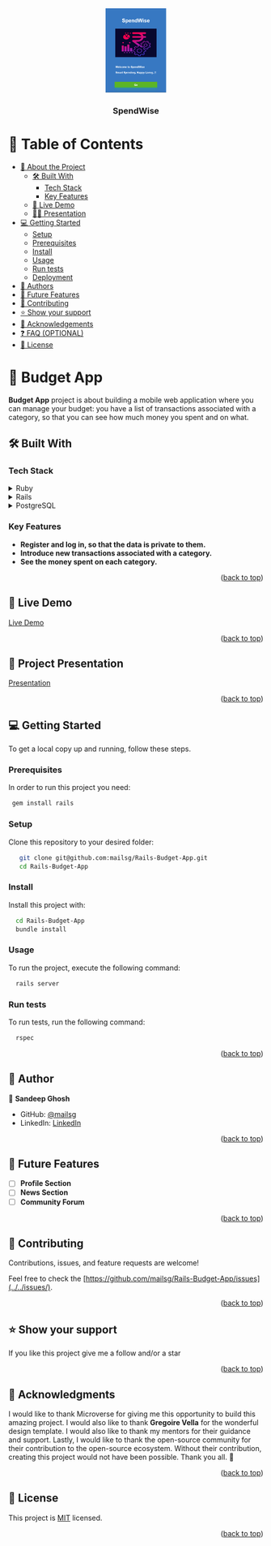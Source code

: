 <div align="center">
  
  <img src="webapp.png" alt="logo" width="120"  height="auto" />
  <br/>

  <h3><b>SpendWise</b></h3>

</div>

# 📗 Table of Contents

- [📖 About the Project](#about-project)
  - [🛠 Built With](#built-with)
    - [Tech Stack](#tech-stack)
    - [Key Features](#key-features)
  - [🚀 Live Demo](#live-demo)
  - [👩‍💻 Presentation](#Presentation)
- [💻 Getting Started](#getting-started)
  - [Setup](#setup)
  - [Prerequisites](#prerequisites)
  - [Install](#install)
  - [Usage](#usage)
  - [Run tests](#run-tests)
  - [Deployment](#triangular_flag_on_post-deployment)
- [👥 Authors](#authors)
- [🔭 Future Features](#future-features)
- [🤝 Contributing](#contributing)
- [⭐️ Show your support](#support)
- [🙏 Acknowledgements](#acknowledgements)
- [❓ FAQ (OPTIONAL)](#faq)
- [📝 License](#license)

<!-- PROJECT DESCRIPTION -->

# 📖 Budget App <a name="about-project"></a>


**Budget App** project is about building a mobile web application where you can manage your budget: you have a list of transactions associated with a category, so that you can see how much money you spent and on what.

## 🛠 Built With <a name="built-with"></a>

### Tech Stack <a name="tech-stack"></a>

<details>
  <summary>Ruby</summary>
  <ul>
    <li><a href="https://www.ruby-lang.org/">Ruby</a></li>
  </ul>
</details>

<details>
  <summary>Rails</summary>
  <ul>
    <li><a href="https://guides.rubyonrails.org/">Rails</a></li>
  </ul>
</details>

<details>
<summary>PostgreSQL</summary>
  <ul>
    <li><a href="https://www.postgresql.org/">PostgreSQL</a></li>
  </ul>
</details>


<!-- Features -->

### Key Features <a name="key-features"></a>


- **Register and log in, so that the data is private to them.**
- **Introduce new transactions associated with a category.**
- **See the money spent on each category.**

<p align="right">(<a href="#readme-top">back to top</a>)</p>

## 🚀 Live Demo <a name="live-demo"></a>
[Live Demo](https://budgetapp-sandeep.onrender.com)

<p align="right">(<a href="#readme-top">back to top</a>)</p>

## 🚀 Project Presentation <a name="Presentation"></a>
[Presentation](https://www.loom.com/share/4aad897f0c5c47c9815cfdda61f38720?sid=3a490a72-29b2-4221-9cd0-ae0f2652136b)

<p align="right">(<a href="#readme-top">back to top</a>)</p>



<!-- GETTING STARTED -->

## 💻 Getting Started <a name="getting-started"></a>

To get a local copy up and running, follow these steps.

### Prerequisites

In order to run this project you need:

```sh
 gem install rails
```

### Setup

Clone this repository to your desired folder:

```sh  
   git clone git@github.com:mailsg/Rails-Budget-App.git
   cd Rails-Budget-App
```

### Install

Install this project with:

```sh
  cd Rails-Budget-App
  bundle install
```

### Usage

To run the project, execute the following command:

```sh
  rails server
```

### Run tests

To run tests, run the following command:

```sh
  rspec
```

<p align="right">(<a href="#readme-top">back to top</a>)</p>


<!-- AUTHORS -->

## 👥 Author <a name="authors"></a>


👤 **Sandeep Ghosh**

- GitHub: [@mailsg](https://github.com/mailsg)
- LinkedIn: [LinkedIn](https://linkedin.com/in/sandeep0912/)

<p align="right">(<a href="#readme-top">back to top</a>)</p>

<!-- FUTURE FEATURES -->

## 🔭 Future Features <a name="future-features"></a>


- [ ] **Profile Section**
- [ ] **News Section**
- [ ] **Community Forum**

<p align="right">(<a href="#readme-top">back to top</a>)</p>

<!-- CONTRIBUTING -->

## 🤝 Contributing <a name="contributing"></a>

Contributions, issues, and feature requests are welcome!

Feel free to check the [https://github.com/mailsg/Rails-Budget-App/issues](../../issues/).

<p align="right">(<a href="#readme-top">back to top</a>)</p>

<!-- SUPPORT -->

## ⭐️ Show your support <a name="support"></a>


If you like this project give me a follow and/or a star

<p align="right">(<a href="#readme-top">back to top</a>)</p>

<!-- ACKNOWLEDGEMENTS -->

## 🙏 Acknowledgments <a name="acknowledgements"></a>

I would like to thank Microverse for giving me this opportunity to build this amazing project. 
I would also like to thank **Gregoire Vella** for the wonderful design template. I would also like to thank my mentors for their guidance and support. Lastly, I would like to thank the open-source community for their contribution to the open-source ecosystem. Without their contribution, creating this project would not have been possible. Thank you all. 🙏


<p align="right">(<a href="#readme-top">back to top</a>)</p>

<!-- LICENSE -->

## 📝 License <a name="license"></a>

This project is [MIT](./MIT.md) licensed.

<p align="right">(<a href="#readme-top">back to top</a>)</p>
